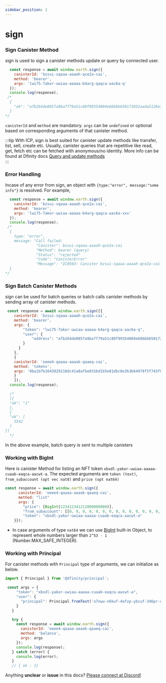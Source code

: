 ```yaml
---
sidebar_position: 1
---
```


# sign

### Sign Canister Method

sign is used to sign a canister methods update or query by connected user.

```js
  const response = await window.earth.sign({
    canisterId: 'bzsui-sqaaa-aaaah-qce2a-cai',
    method: 'bearer',
    args: 'lwi75-7akor-uwiaa-aaaaa-b4arg-qaqca-aac6a-q'
  });
  console.log(response);
 /*   
  {
    "ok": "afb264de8057a9ba7f79a51c80f99354004e686bb650172032aada5126e7f014"
  } 
*/
```

`canisterId` and `method` are mandatory. `args` can be `undefined` or optional based on corresponding arguments of that canister method.

:::tip
With ICP, sign is best suited for canister update methods like transfer, list, sell, create etc. Usually, canister queries that are repetitive like read, get, fetch etc can be fetched with anonymous/no identity. More info can be found at Dfinity docs [Query and update methods](https://smartcontracts.org/docs/developers-guide/concepts/canisters-code.html#query-update)  
:::



### Error Handling

Incase of any error from sign, an object with  `{type:"error", message:"some info"}` is resolved. For example,

```js
  const response = await window.earth.sign({
    canisterId: 'bzsui-sqaaa-aaaah-qce2a-cai',
    method: 'bearer',
    args: 'lwi75-7akor-uwiaa-aaaaa-b4arg-qaqca-aac6a-xxx'
  });
  console.log(response);
 /*   
  {
    type: "error",
    message: "Call failed:
              "Canister": bzsui-sqaaa-aaaah-qce2a-cai
              "Method": bearer (query)
              "Status": "rejected"
              "Code": "CanisterError"
              "Message": "IC0503: Canister bzsui-sqaaa-aaaah-qce2a-cai trapped explicitly: RTS error: blob_of_principal: invalid principal"
  } 
*/
```

### Sign Batch Canister Methods 
sign can be used for batch queries or batch calls  canister methods by sending array of canister methods.

```js
 const response = await window.earth.sign([{
    canisterId: 'bzsui-sqaaa-aaaah-qce2a-cai',
    method: 'bearer',
    args: {
        "token": "lwi75-7akor-uwiaa-aaaaa-b4arg-qaqca-aac6a-q",
        "user": {
            "address": "afb264de8057a9ba7f79a51c80f99354004e686bb650172032aada5126e7f014"
        }
      }
    },
    {
    canisterId: 'oeee4-qaaaa-aaaak-qaaeq-cai',
    method: 'tokens',
    args: '0ba1b7b1643929210dc41a8afbe031bd1b5e81dbc8e3b3b64978f5f743f058c3',
    }
    ]);
  console.log(response);

  /* 
  [{
  "ok": "1"
  },
  {
  "ok": [
    5542
  ]
}]
  */

```
In the above example, batch query is sent to multiple canisters


### Working with BigInt
Here is canister Method for listing an NFT token `xbxdl-yakor-uwiaa-aaaaa-cuaab-eaqca-aacwt-a`. The expected arguments are `token (text)`, `from_subaccount (opt vec nat8)` and `price (opt nat64)`
```js
const response = await window.earth.sign({
      canisterId: 'oeee4-qaaaa-aaaak-qaaeq-cai',
      method: "list"
      args: {
        "price": [BigInt(223412341211000000000)],
        "from_subaccount": [[0, 0, 0, 0, 0, 0, 0, 0, 0, 0, 0, 0, 0, 0, 0, 0, 0, 0, 0, 0, 0, 0, 0, 0, 0, 0, 0, 0, 0, 0, 0, 0]],
        "token": "xbxdl-yakor-uwiaa-aaaaa-cuaab-eaqca-aacwt-a"
    }});
```
 * In case arguments of type `nat64` we can use [BigInt](https://developer.mozilla.org/en-US/docs/Web/JavaScript/Reference/Global_Objects/BigInt) built-in Object, to represent whole numbers larger than `2^53 - 1` (Number.MAX_SAFE_INTEGER).  


### Working with Principal
For canister methods with `Principal` type of arguments, we can initialize as below.

 ```js
 import { Principal } from '@dfinity/principal';

  const args = {
      "token": "xbxdl-yakor-uwiaa-aaaaa-cuaab-eaqca-aacwt-a", 
      "user": {
        "principal": Principal.fromText('o7nwu-n6kuf-4afzp-ybcuf-346pr-odd54-damf5-v4pvc-4sexh-cabph-7qe')
      }
    }

    try {
      const response = await window.earth.sign({
        canisterId: 'oeee4-qaaaa-aaaak-qaaeq-cai',
        method: 'balance',
        args: args
      });
      console.log(response);
    } catch (error) {
      console.log(error);
    }
    // { ok : 1}
 ```


Anything **unclear** or **issue** in this docs? [Please connect at Discord!](https://discord.gg/B8G75XZ92K)